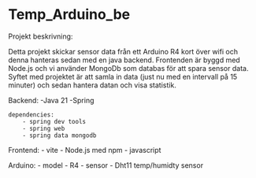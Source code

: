 # Temp_Arduino_be

Projekt beskrivning:

Detta projekt skickar sensor data från ett Arduino R4 kort över wifi och denna hanteras sedan med en java backend.
Frontenden är byggd med Node.js och vi använder MongoDb som databas för att spara sensor data.
Syftet med projektet är att samla in data (just nu med en intervall på 15 minuter) och sedan hantera datan och visa statistik.

Backend:
	-Java 21
	-Spring

	dependencies:
		- spring dev tools
		- spring web
		- spring data mongodb

Frontend:
	- vite
	- Node.js med npm
	- javascript

Arduino:
	- model - R4
	- sensor - Dht11 temp/humidty sensor
